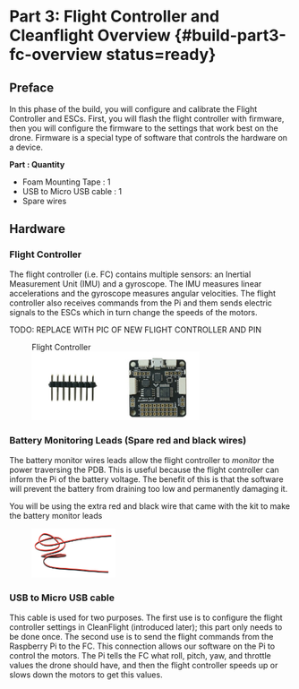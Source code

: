 # Part 3: Flight Controller and Cleanflight  Overview {#build-part3-fc-overview status=ready}


## Preface

In this phase of the build, you will configure and calibrate the Flight Controller and ESCs. First, you will flash the flight controller with firmware, then you will configure the firmware to the settings that work best on the drone. Firmware is a special type of software that controls the hardware on a device.  

**Part : Quantity**
- Foam Mounting Tape : 1
- USB to Micro USB cable : 1
- Spare wires

## Hardware

### Flight Controller

The flight controller (i.e. FC) contains multiple sensors: an Inertial Measurement Unit (IMU) and a gyroscope. The IMU measures linear accelerations and the gyroscope measures angular velocities. The flight controller also receives commands from the Pi and them sends electric signals to the ESCs which in turn change the speeds of the motors.

TODO: REPLACE WITH PIC OF NEW FLIGHT CONTROLLER AND PIN

<figure>
     <figcaption>Flight Controller</figcaption>
    <img src="photos/new-fc.png" width="300"/>
</figure>


### Battery Monitoring Leads (Spare red and black wires)

The battery monitor wires leads allow the flight controller to *monitor* the power traversing the PDB. This is useful because the flight controller can inform the Pi of the battery voltage. The benefit of this is that the software will prevent the battery from draining too low and permanently damaging it.

You will be using the extra red and black wire that came with the kit to make the battery monitor leads

<figure>  
  <img style='width:150px' src="photos/new-wires-red-black.png"/>
</figure>

### USB to Micro USB cable

This cable is used for two purposes. The first use is to configure the flight controller settings in CleanFlight (introduced later); this part only needs to be done once. The second use is to send the flight commands from the Raspberry Pi to the FC. This connection allows our software on the Pi to control the motors. The Pi tells the FC what roll, pitch, yaw, and throttle values the drone should have, and then the flight controller speeds up or slows down the motors to get this values.
